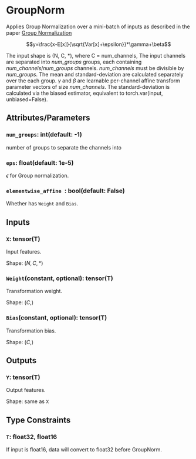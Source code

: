 # GroupNorm

Applies Group Normalization over a mini-batch of inputs as described in the paper [Group Normalization](https://arxiv.org/abs/1803.08494)

$$y=\frac{x-E[x]}{\sqrt{Var[x]+\epsilon}}*\gamma+\beta$$


The input shape is (N, C, *), where C = num_channels,
The input channels are separated into $num\_groups$ groups, each containing $num\_channels / num\_groups$ channels. $num\_channels$ must be divisible by $num\_groups$. The mean and standard-deviation are calculated separately over the each group. $\gamma$ and $\beta$ are learnable per-channel affine transform parameter vectors of size $num\_channels$. The standard-deviation is calculated via the biased estimator, equivalent to torch.var(input, unbiased=False).

## Attributes/Parameters

### `num_groups`: int(default: -1)

number of groups to separate the channels into

### `eps`: float(default: 1e-5)

$\epsilon$ for Group normalization.

### `elementwise_affine `: bool(default: False)

Whether has `Weight` and `Bias`.

## Inputs

### `X`: tensor(T)

Input features.

Shape: $(N, C, *)$

### `Weight`(constant, optional): tensor(T)

Transformation weight.

Shape: $(C,)$

### `Bias`(constant, optional): tensor(T)

Transformation bias.

Shape: $(C,)$


## Outputs

### `Y`: tensor(T)

Output features.

Shape: same as `X`


## Type Constraints

### `T`: float32, float16

If input is float16, data will convert to float32 before GroupNorm.